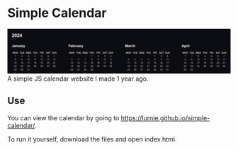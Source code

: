 # Simple Calendar
![screenshot](screenshot.png)
A simple JS calendar website I made 1 year ago.

## Use
You can view the calendar by going to https://lurnie.github.io/simple-calendar/.

To run it yourself, download the files and open index.html.